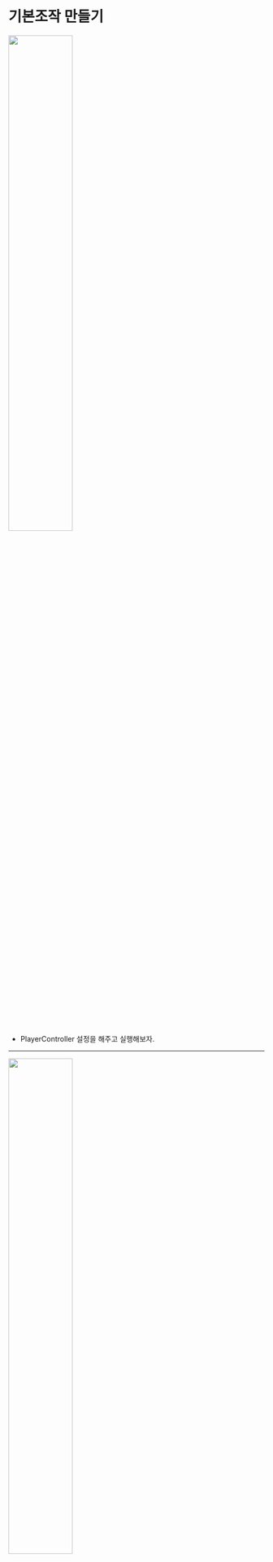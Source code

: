 기본조작 만들기   
=======================    
<img src="https://github.com/isp829/3dunitymulty/blob/master/images/lecture5/lecture5-2/5-2-1.PNG" width="50%">  

* PlayerController 설정을 해주고 실행해보자.  

---------------------------    
<img src="https://github.com/isp829/3dunitymulty/blob/master/images/lecture5/lecture5-2/5-2-2.PNG" width="50%">  

* 실행해보면 잘움직이고 시선도 마우스 따라서 움직인다.  

---------------------------    
<img src="https://github.com/isp829/3dunitymulty/blob/master/images/lecture5/lecture5-2/5-2-3.PNG" width="50%">  

* PlayerGroundCheck코드에 collider말고 collision도 추가해주자.  

---------------------------    
--------------------
```
using System.Collections;
using System.Collections.Generic;
using UnityEngine;

public class PlayerGroundCheck : MonoBehaviour
{
    PlayerController playerController;//Player Controller 스크립트를 메서드로 사용하기 위해 선언
    void Awake()
    {
        playerController = GetComponentInParent<PlayerController>();      
    }

    void OnTriggerEnter(Collider other)
    {
        if (other.gameObject == playerController.gameObject)
            return;//해당 물체가 player면 무시
        playerController.SetGroundedState(true);
        //닿으면 true
    }

    void OnTriggerExit(Collider other)
    {
        if (other.gameObject == playerController.gameObject)
            return;//해당 물체가 player면 무시
        playerController.SetGroundedState(false);
        //떨어지면 true
    }

    void OnTriggerStay(Collider other)
    {
        if (other.gameObject == playerController.gameObject)
            return;//해당 물체가 player면 무시
        playerController.SetGroundedState(true);
        //닿고 있으면 true
    }

    void OnCollisionEnter(Collision collision)
    {
        if (collision.gameObject == playerController.gameObject)
            return;//해당 물체가 player면 무시
        playerController.SetGroundedState(true);
        //닿으면 true
    }

    void OnCollisionExit(Collision collision)
    {
        if (collision.gameObject == playerController.gameObject)
            return;//해당 물체가 player면 무시
        playerController.SetGroundedState(false);
        //떨어지면 true
    }

    void OnCollisionStay(Collision collision)
    {
        if (collision.gameObject == playerController.gameObject)
            return;//해당 물체가 player면 무시
        playerController.SetGroundedState(true);
        //닿고 있으면 true
    }
}
```
* 수정한 PlayrGroundCheck 스크립트의 전문이다.  

--------------  
<img src="https://github.com/isp829/3dunitymulty/blob/master/images/lecture5/lecture5-2/5-2-4.PNG" width="50%">  

* 빛 설정을 좀 바꿔주자.   
* window=>rendering=>lightning을 클릭해서 빛 설정 창을 열어주자.  

---------------------------    
<img src="https://github.com/isp829/3dunitymulty/blob/master/images/lecture5/lecture5-2/5-2-5.PNG" width="50%">  
<img src="https://github.com/isp829/3dunitymulty/blob/master/images/lecture5/lecture5-2/5-2-6.PNG" width="50%">  

* new lighting을 만들어주고 auto generate를 클릭해주자.  

---------------------------    
<img src="https://github.com/isp829/3dunitymulty/blob/master/images/lecture5/lecture5-2/5-2-7.PNG" width="50%">  

* 그리고 environment에서 skybox를 default skybox로 설정해주면 살짝 어둡던 game scene이 확 밝아진다.  

---------------------------    
<img src="https://github.com/isp829/3dunitymulty/blob/master/images/lecture5/lecture5-2/5-2-8.PNG" width="50%">  

* 빌드해서 두개를 같이 실행시켜보면 사진과 같이 두개의 플레이아거 같이 움직이고, 카메라위치도 같고 서로 화면에 움직임이 다르다. 
* 어떻게 해야될까?

---------------------------    
<img src="https://github.com/isp829/3dunitymulty/blob/master/images/lecture5/lecture5-2/5-2-9.PNG" width="50%">  
<img src="https://github.com/isp829/3dunitymulty/blob/master/images/lecture5/lecture5-2/5-2-10.PNG" width="50%">  
<img src="https://github.com/isp829/3dunitymulty/blob/master/images/lecture5/lecture5-2/5-2-11.PNG" width="50%">  
<img src="https://github.com/isp829/3dunitymulty/blob/master/images/lecture5/lecture5-2/5-2-12.PNG" width="50%">  

* 포톤뷰를 넣어주고 내 포톤 뷰가 아니면 작동안하게 코드를 짜주자.  
* 이렇게 하면 두개의 플레이어가 같이 움직이는건 해결 할 수 있을꺼다.  

---------------------------    
```
using System.Collections;
using System.Collections.Generic;
using UnityEngine;
using Photon.Pun;

public class PlayerController : MonoBehaviour
{
    [SerializeField] float mouseSensitivity, sprintSpeed, walkSpeed, jumpForce, smoothTime;
    [SerializeField] GameObject cameraHolder;
    //마우스감도 뛰는속도 걷는속도 점프힘 뛰기걷기바꿀때 가속시간
    float verticalLookRotation;
    bool grounded;//점프를 위한 바닥체크
    Vector3 smoothMoveVelocity;
    Vector3 moveAmount;//실제 이동거리

    Rigidbody rb;
    PhotonView PV;

    void Awake()
    {
        rb = GetComponent<Rigidbody>();
        PV = GetComponent<PhotonView>();
    }

    void Update()
    {
        if (!PV.IsMine)
            return;//내꺼아니면 작동안함
        Look();
        Move();
        Jump();
    }
   
    void Look() 
    {
        transform.Rotate(Vector3.up * Input.GetAxis("Mouse X") * mouseSensitivity);
        //마우스 움직이는 정도*민감도만큼 각도 움직이기
        verticalLookRotation += Input.GetAxis("Mouse Y") * mouseSensitivity;
        //마우스 움직이는 정도*민감도만큼 각도 값 받기
        verticalLookRotation = Mathf.Clamp(verticalLookRotation, -90f, 90f);
        //y축 -90도에서 90도만 값으로 받음
        cameraHolder.transform.localEulerAngles = Vector3.left * verticalLookRotation;
        //받은 각도로 카메라도 돌려줌
    }

    void Move()
    {
        Vector3 moveDir = new Vector3(Input.GetAxisRaw("Horizontal"), 0, Input.GetAxisRaw("Vertical")).normalized;
        //벡더방향을 가지지만 크기는 1로 노말라이즈
        moveAmount = Vector3.SmoothDamp(moveAmount, moveDir * (Input.GetKey(KeyCode.LeftShift) ? sprintSpeed : walkSpeed), ref smoothMoveVelocity, smoothTime);
        //왼쪽 쉬프트가 누르면 뛰는속도, 나머지는 걷는속도로하기
        //smoothTime만큼에 걸쳐서 이동해주기. 
    }

    void Jump()
    {
        if (Input.GetKeyDown(KeyCode.Space) && grounded)//땅위에서 스페이스바 누르면
        {
            rb.AddForce(transform.up * jumpForce);//점프력만큼위로 힘받음
        }
    }

    public void SetGroundedState(bool _grounded)
    {
        grounded = _grounded;
    }

    void FixedUpdate()
    {
        rb.MovePosition(rb.position + transform.TransformDirection(moveAmount) * Time.fixedDeltaTime);
        //이동하는거는 계산 끝난 moveAmount만큼만 고정된시간(0.2초)마다에 맞춰서
    }
}

* 수정한 스크립트이다.  

```
--------------------------------   
<img src="https://github.com/isp829/3dunitymulty/blob/master/images/lecture5/lecture5-2/5-2-13.PNG" width="50%">  

* 실행해보면 캐릭터가 같이 움직이던 문제는 해결이 되었다.  
* 하지만 내 캐릭터에 붙여있어야 될 카메라가 다른 캐릭터에 붙어있고 여전히 서로 화면에 다르게 보인다.  

---------------------------    
<img src="https://github.com/isp829/3dunitymulty/blob/master/images/lecture5/lecture5-2/5-2-14.PNG" width="50%">  

* PlayerController스크립트를 더 수정해주자.  
* 내 포톤뷰가 아니면 카메라를 없애도록 코드를 추가해주자.  

---------------------------    
```
using System.Collections;
using System.Collections.Generic;
using UnityEngine;
using Photon.Pun;

public class PlayerController : MonoBehaviour
{
    [SerializeField] float mouseSensitivity, sprintSpeed, walkSpeed, jumpForce, smoothTime;
    [SerializeField] GameObject cameraHolder;
    //마우스감도 뛰는속도 걷는속도 점프힘 뛰기걷기바꿀때 가속시간
    float verticalLookRotation;
    bool grounded;//점프를 위한 바닥체크
    Vector3 smoothMoveVelocity;
    Vector3 moveAmount;//실제 이동거리

    Rigidbody rb;
    PhotonView PV;

    void Awake()
    {
        rb = GetComponent<Rigidbody>();
        PV = GetComponent<PhotonView>();
    }

    void Start()
    {
        if (!PV.IsMine)
        {
            Destroy(GetComponentInChildren<Camera>().gameObject);
            //내꺼 아니면 카메라 없애기
        }
    }

    void Update()
    {
        if (!PV.IsMine)
            return;//내꺼아니면 작동안함
        Look();
        Move();
        Jump();
    }
   
    void Look() 
    {
        transform.Rotate(Vector3.up * Input.GetAxis("Mouse X") * mouseSensitivity);
        //마우스 움직이는 정도*민감도만큼 각도 움직이기
        verticalLookRotation += Input.GetAxis("Mouse Y") * mouseSensitivity;
        //마우스 움직이는 정도*민감도만큼 각도 값 받기
        verticalLookRotation = Mathf.Clamp(verticalLookRotation, -90f, 90f);
        //y축 -90도에서 90도만 값으로 받음
        cameraHolder.transform.localEulerAngles = Vector3.left * verticalLookRotation;
        //받은 각도로 카메라도 돌려줌
    }

    void Move()
    {
        Vector3 moveDir = new Vector3(Input.GetAxisRaw("Horizontal"), 0, Input.GetAxisRaw("Vertical")).normalized;
        //벡더방향을 가지지만 크기는 1로 노말라이즈
        moveAmount = Vector3.SmoothDamp(moveAmount, moveDir * (Input.GetKey(KeyCode.LeftShift) ? sprintSpeed : walkSpeed), ref smoothMoveVelocity, smoothTime);
        //왼쪽 쉬프트가 누르면 뛰는속도, 나머지는 걷는속도로하기
        //smoothTime만큼에 걸쳐서 이동해주기. 
    }

    void Jump()
    {
        if (Input.GetKeyDown(KeyCode.Space) && grounded)//땅위에서 스페이스바 누르면
        {
            rb.AddForce(transform.up * jumpForce);//점프력만큼위로 힘받음
        }
    }

    public void SetGroundedState(bool _grounded)
    {
        grounded = _grounded;
    }

    void FixedUpdate()
    {
        rb.MovePosition(rb.position + transform.TransformDirection(moveAmount) * Time.fixedDeltaTime);
        //이동하는거는 계산 끝난 moveAmount만큼만 고정된시간(0.2초)마다에 맞춰서
    }
}

```

* 수정한 코드전문이다.     

----------------------------   
<img src="https://github.com/isp829/3dunitymulty/blob/master/images/lecture5/lecture5-2/5-2-15.PNG" width="50%">  

* 실행해보면 카메라가 내가 움직이는 캐릭터에 붙어있다.  
* 이제 서로 화면에 다르게 보이는 문제만 고치면된다.    

---------------------------    
<img src="https://github.com/isp829/3dunitymulty/blob/master/images/lecture5/lecture5-2/5-2-16.PNG" width="50%">  

* PlayerController 프리펩에서 PhotonView transform을 추가해준다.  
* 위치, 각도, 크기를 동기화 시키도록 체크해주자.  

---------------------------    
<img src="https://github.com/isp829/3dunitymulty/blob/master/images/lecture5/lecture5-2/5-2-17.PNG" width="50%">  

* 실행해보면 서로 잘보이고 화면도 똑같이 보인다.  
* 하지만 점프할때마다 엄청난 지연이 생기면서 부자연스럽게 움직인다. 
* 이건 어떻게 해결해야 될까?

---------------------------    
<img src="https://github.com/isp829/3dunitymulty/blob/master/images/lecture5/lecture5-2/5-2-18.PNG" width="50%">  

* rigidbody가 중복되서 그런거니까 PlayerController 스크립트에서 내 포톤뷰가아니면 rb를 삭제하도록 수정하면된다. 

---------------------------    
<img src="https://github.com/isp829/3dunitymulty/blob/master/images/lecture5/lecture5-2/5-2-19.PNG" width="50%">  

* fixed update에도 내 포톤뷰가 아니면 작동하지 않도록 수정해주자.  

---------------------------    

```
using System.Collections;
using System.Collections.Generic;
using UnityEngine;
using Photon.Pun;

public class PlayerController : MonoBehaviour
{
    [SerializeField] float mouseSensitivity, sprintSpeed, walkSpeed, jumpForce, smoothTime;
    [SerializeField] GameObject cameraHolder;
    //마우스감도 뛰는속도 걷는속도 점프힘 뛰기걷기바꿀때 가속시간
    float verticalLookRotation;
    bool grounded;//점프를 위한 바닥체크
    Vector3 smoothMoveVelocity;
    Vector3 moveAmount;//실제 이동거리

    Rigidbody rb;
    PhotonView PV;

    void Awake()
    {
        rb = GetComponent<Rigidbody>();
        PV = GetComponent<PhotonView>();
    }

    void Start()
    {
        if (!PV.IsMine)
        {
            Destroy(GetComponentInChildren<Camera>().gameObject);
            //내꺼 아니면 카메라 없애기
            Destroy(rb);
            //내거아니면 리지드 바디 없애주기
        }
    }

    void Update()
    {
        if (!PV.IsMine)
            return;//내꺼아니면 작동안함
        Look();
        Move();
        Jump();
    }
   
    void Look() 
    {
        transform.Rotate(Vector3.up * Input.GetAxis("Mouse X") * mouseSensitivity);
        //마우스 움직이는 정도*민감도만큼 각도 움직이기
        verticalLookRotation += Input.GetAxis("Mouse Y") * mouseSensitivity;
        //마우스 움직이는 정도*민감도만큼 각도 값 받기
        verticalLookRotation = Mathf.Clamp(verticalLookRotation, -90f, 90f);
        //y축 -90도에서 90도만 값으로 받음
        cameraHolder.transform.localEulerAngles = Vector3.left * verticalLookRotation;
        //받은 각도로 카메라도 돌려줌
    }

    void Move()
    {
        Vector3 moveDir = new Vector3(Input.GetAxisRaw("Horizontal"), 0, Input.GetAxisRaw("Vertical")).normalized;
        //벡더방향을 가지지만 크기는 1로 노말라이즈
        moveAmount = Vector3.SmoothDamp(moveAmount, moveDir * (Input.GetKey(KeyCode.LeftShift) ? sprintSpeed : walkSpeed), ref smoothMoveVelocity, smoothTime);
        //왼쪽 쉬프트가 누르면 뛰는속도, 나머지는 걷는속도로하기
        //smoothTime만큼에 걸쳐서 이동해주기. 
    }

    void Jump()
    {
        if (Input.GetKeyDown(KeyCode.Space) && grounded)//땅위에서 스페이스바 누르면
        {
            rb.AddForce(transform.up * jumpForce);//점프력만큼위로 힘받음
        }
    }

    public void SetGroundedState(bool _grounded)
    {
        grounded = _grounded;
    }

    void FixedUpdate()
    {
        if (!PV.IsMine)
            return;//내꺼아니면 작동안함
        rb.MovePosition(rb.position + transform.TransformDirection(moveAmount) * Time.fixedDeltaTime);
        //이동하는거는 계산 끝난 moveAmount만큼만 고정된시간(0.2초)마다에 맞춰서
    }
}

```

* 수정한 PlayerController스크립트의 전문이다.  
------------------
[목차로](https://github.com/isp829/3dunitymulty/blob/master/README.md)  
[다음](https://github.com/isp829/3dunitymulty/blob/master/lecture/lecture6-1.md)  
-----------------------------     
